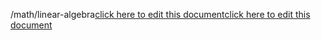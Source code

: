 /math/linear-algebra<a href="https://github.com/BotParty/homelab_status_page/blob/main/math/linear-algebra">click here to edit this document</a><a href="https://github.com/BotParty/homelab_status_page/blob/main/src//math/linear-algebra">click here to edit this document</a>